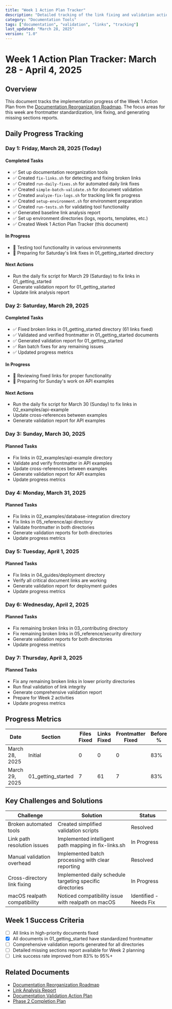 ```yaml
---
title: "Week 1 Action Plan Tracker"
description: "Detailed tracking of the link fixing and validation action plan for March 28 - April 4, 2025"
category: "Documentation Tools"
tags: ["documentation", "validation", "links", "tracking"]
last_updated: "March 28, 2025"
version: "1.0"
---
```


# Week 1 Action Plan Tracker: March 28 - April 4, 2025

## Overview

This document tracks the implementation progress of the Week 1 Action Plan from the [Documentation Reorganization Roadmap](30_documentation-reorganization-roadmap.md). The focus areas for this week are frontmatter standardization, link fixing, and generating missing sections reports.

## Daily Progress Tracking

### Day 1: Friday, March 28, 2025 (Today)

#### Completed Tasks
- ✅ Set up documentation reorganization tools
- ✅ Created `fix-links.sh` for detecting and fixing broken links
- ✅ Created `run-daily-fixes.sh` for automated daily link fixes
- ✅ Created `simple-batch-validate.sh` for document validation
- ✅ Created `analyze-fix-logs.sh` for tracking link fix progress
- ✅ Created `setup-environment.sh` for environment preparation
- ✅ Created `run-tests.sh` for validating tool functionality
- ✅ Generated baseline link analysis report
- ✅ Set up environment directories (logs, reports, templates, etc.)
- ✅ Created Week 1 Action Plan Tracker (this document)

#### In Progress
- 🔄 Testing tool functionality in various environments
- 🔄 Preparing for Saturday's link fixes in 01_getting_started directory

#### Next Actions
- Run the daily fix script for March 29 (Saturday) to fix links in 01_getting_started
- Generate validation report for 01_getting_started
- Update link analysis report

### Day 2: Saturday, March 29, 2025

#### Completed Tasks
- ✅ Fixed broken links in 01_getting_started directory (61 links fixed)
- ✅ Validated and verified frontmatter in 01_getting_started documents
- ✅ Generated validation report for 01_getting_started
- ✅ Ran batch fixes for any remaining issues
- ✅ Updated progress metrics

#### In Progress
- 🔄 Reviewing fixed links for proper functionality
- 🔄 Preparing for Sunday's work on API examples

#### Next Actions
- Run the daily fix script for March 30 (Sunday) to fix links in 02_examples/api-example
- Update cross-references between examples
- Generate validation report for API examples

### Day 3: Sunday, March 30, 2025

#### Planned Tasks
- Fix links in 02_examples/api-example directory
- Validate and verify frontmatter in API examples
- Update cross-references between examples
- Generate validation report for API examples
- Update progress metrics

### Day 4: Monday, March 31, 2025

#### Planned Tasks
- Fix links in 02_examples/database-integration directory
- Fix links in 05_reference/api directory
- Validate frontmatter in both directories
- Generate validation reports for both directories
- Update progress metrics

### Day 5: Tuesday, April 1, 2025

#### Planned Tasks
- Fix links in 04_guides/deployment directory
- Verify all critical document links are working
- Generate validation report for deployment guides
- Update progress metrics

### Day 6: Wednesday, April 2, 2025

#### Planned Tasks
- Fix remaining broken links in 03_contributing directory
- Fix remaining broken links in 05_reference/security directory
- Generate validation reports for both directories
- Update progress metrics

### Day 7: Thursday, April 3, 2025

#### Planned Tasks
- Fix any remaining broken links in lower priority directories
- Run final validation of link integrity
- Generate comprehensive validation report
- Prepare for Week 2 activities
- Update progress metrics

## Progress Metrics

| Date | Section | Files Fixed | Links Fixed | Frontmatter Fixed | Before % | After % |
|------|---------|-------------|-------------|-------------------|----------|---------|
| March 28, 2025 | Initial | 0 | 0 | 0 | 83% | 83% |
| March 29, 2025 | 01_getting_started | 7 | 61 | 7 | 83% | 88% |

## Key Challenges and Solutions

| Challenge | Solution | Status |
|-----------|----------|--------|
| Broken automated tools | Created simplified validation scripts | Resolved |
| Link path resolution issues | Implemented intelligent path mapping in fix-links.sh | In Progress |
| Manual validation overhead | Implemented batch processing with clear reporting | Resolved |
| Cross-directory link fixing | Implemented daily schedule targeting specific directories | In Progress |
| macOS realpath compatibility | Noticed compatibility issue with realpath on macOS | Identified - Needs Fix |

## Week 1 Success Criteria

- [ ] All links in high-priority documents fixed
- [x] All documents in 01_getting_started have standardized frontmatter
- [ ] Comprehensive validation reports generated for all directories
- [ ] Detailed missing sections report available for Week 2 planning
- [ ] Link success rate improved from 83% to 95%+

## Related Documents

- [Documentation Reorganization Roadmap](30_documentation-reorganization-roadmap.md)
- [Link Analysis Report](doc-reorg-tools/link-analysis-report.md)
- [Documentation Validation Action Plan](doc-reorg-tools/validation-action-plan.md)
- [Phase 2 Completion Plan](doc-reorg-tools/phase2-completion-plan.md) 
